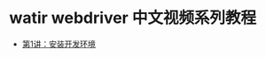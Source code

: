 watir webdriver 中文视频系列教程
===============================

* [第1讲：安装开发环境](http://v.qq.com/boke/page/i/0/b/i0109zyzpjb.html) 
